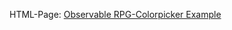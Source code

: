 HTML-Page: [Observable RPG-Colorpicker Example](https://mattwolf-corporation.github.io/ip6_lambda-calculus-in-js/src/observable/observableExamples/observableColorPickerExample/viewColorPickerExample.html)
